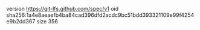 version https://git-lfs.github.com/spec/v1
oid sha256:1a4e8aeaefb4ba84cad396dfd2acdc9bc51bdd393321109e99f4254e9b2dd367
size 356
